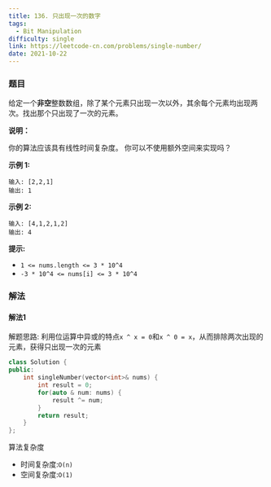 ```yaml
---
title: 136. 只出现一次的数字
tags:
  - Bit Manipulation
difficulty: single
link: https://leetcode-cn.com/problems/single-number/
date: 2021-10-22
---
```


### 题目

给定一个**非空**整数数组，除了某个元素只出现一次以外，其余每个元素均出现两次。找出那个只出现了一次的元素。

**说明：**

你的算法应该具有线性时间复杂度。 你可以不使用额外空间来实现吗？

**示例 1:**

```text
输入: [2,2,1]
输出: 1
```

**示例 2:**

```text
输入: [4,1,2,1,2]
输出: 4
```

**提示:**

- `1 <= nums.length <= 3 * 10^4`
- `-3 * 10^4 <= nums[i] <= 3 * 10^4`

### 解法

#### 解法1

解题思路: 利用位运算中异或的特点`x ^ x = 0`和`x ^ 0 = x`，从而排除两次出现的元素，获得只出现一次的元素

```cpp
class Solution {
public:
    int singleNumber(vector<int>& nums) {
        int result = 0;
        for(auto & num: nums) {
            result ^= num;
        }
        return result;
    }
};
```

算法复杂度

- 时间复杂度:`O(n)`
- 空间复杂度:`O(1)`
